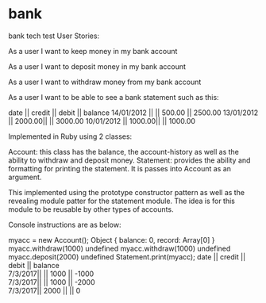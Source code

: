 # bank
bank tech test
User Stories:

As a user I want to keep money in my bank account

As a user I want to deposit money in my bank account

As a user I want to withdraw money from  my bank account

As a user I want to be able to see a bank statement such as this:

date       || credit || debit   || balance
14/01/2012 ||        || 500.00  || 2500.00
13/01/2012 || 2000.00||         || 3000.00
10/01/2012 || 1000.00||         || 1000.00

Implemented in Ruby using 2 classes:

Account: this class has the balance, the account-history as well as the ability to
withdraw and deposit money.
Statement: provides the ability and formatting for printing the statement.
It is passes into Account as an argument.

This implemented using the prototype constructor pattern as well as the revealing
module patter for the statement module. The idea is for this module to be reusable
by other types of accounts.


Console instructions are as below:

myacc = new Account();
Object { balance: 0, record: Array[0] }
myacc.withdraw(1000)
undefined
myacc.withdraw(1000)
undefined
myacc.deposit(2000)
undefined
Statement.print(myacc);
date    || credit || debit || balance  
7/3/2017||        || 1000  || -1000  
7/3/2017||        || 1000  || -2000  
7/3/2017||  2000  ||       || 0
